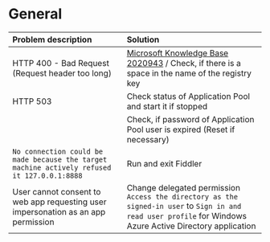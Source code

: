 # General

| Problem description | Solution |
|:-------------|:-----|
| HTTP 400 - Bad Request (Request header too long) | [Microsoft Knowledge Base 2020943](https://support.microsoft.com/en-us/kb/2020943) / Check, if there is a space in the name of the registry key |
| HTTP 503 | Check status of Application Pool and start it if stopped |
|  | Check, if password of Application Pool user is expired (Reset if necessary) |
| `No connection could be made because the target machine actively refused it 127.0.0.1:8888` | Run and exit Fiddler |
| User cannot consent to web app requesting user impersonation as an app permission | Change delegated permission `Access the directory as the signed-in user` to `Sign in and read user profile` for Windows Azure Active Directory application |
